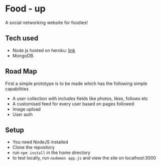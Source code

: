 # Food - up 
A social networking website for foodies!

## Tech used
- Node js hosted on heroku: [link](https://safe-peak-95942.herokuapp.com/)
- MongoDB. 

## Road Map
First a simple prototype is to be made which has the following simple capabilities
- A *user* collection with includes fields like photos, likes, follows etc
- A customised feed for every user based on pages followed
- Image upload
- User auth

## Setup
- You need NodeJS installed
- Clone the repository
- run ``` npm install ``` in the home directory
- to test locally, run ``` nodemon app.js ``` and view the site on localhost:3000
